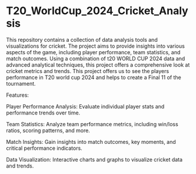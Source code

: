 # T20_WorldCup_2024_Cricket_Analysis
This repository contains a collection of data analysis tools and visualizations for cricket. The project aims to provide insights into various aspects of the game, including player performance, team statistics, and match outcomes. Using a combination of t20 WORLD CUP 2024 data and advanced analytical techniques, this project offers a comprehensive look at cricket metrics and trends. This project offers us to see the players performance in T20 world cup 2024 and helps to create a Final 11 of the tournament.

Features:

Player Performance Analysis: Evaluate individual player stats and performance trends over time.

Team Statistics: Analyze team performance metrics, including win/loss ratios, scoring patterns, and more.

Match Insights: Gain insights into match outcomes, key moments, and critical performance indicators.

Data Visualization: Interactive charts and graphs to visualize cricket data and trends.
